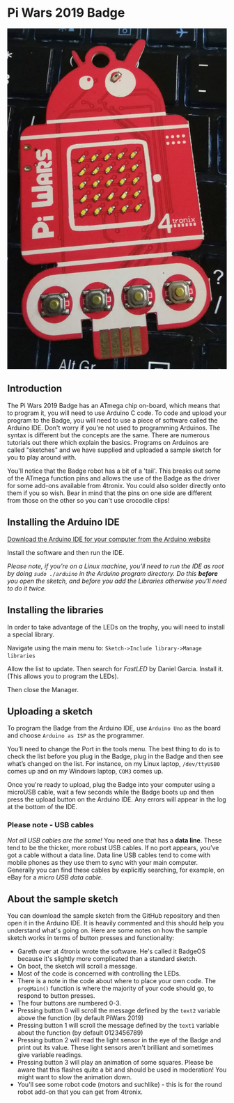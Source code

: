# Pi Wars 2019 Badge
![Picture of Badge](badge.jpg "Picture of Badge")

## Introduction
The Pi Wars 2019 Badge has an ATmega chip on-board, which means that to program it, you will need to use Arduino C code.
To code and upload your program to the Badge, you will need to use a piece of software called the Arduino IDE.
Don't worry if you're not used to programming Arduinos. The syntax is different but the concepts are the same. There
are numerous tutorials out there which explain the basics. Programs on Arduinos are called "sketches" and we have supplied
and uploaded a sample sketch for you to play around with.

You'll notice that the Badge robot has a bit of a 'tail'. This breaks out some of the ATmega function pins and allows the use
of the Badge as the driver for some add-ons available from 4tronix. You could also solder directly onto them if you so wish.
Bear in mind that the pins on one side are different from those on the other so you can't use crocodile clips!

## Installing the Arduino IDE
[Download the Arduino IDE for your computer from the Arduino website](https://www.arduino.cc/en/main/software)

Install the software and then run the IDE.

*Please note, if you’re on a Linux machine, you’ll need to run the IDE as root by doing `sudo ./arduino` in the Arduino program directory.*
*Do this **before** you open the sketch, and before you add the Libraries otherwise you’ll need to do it twice.*

## Installing the libraries
In order to take advantage of the LEDs on the trophy, you will need to install a special library.

Navigate using the main menu to:
`Sketch->Include library->Manage libraries`

Allow the list to update. Then search for *FastLED* by Daniel Garcia.
Install it. (This allows you to program the LEDs).

Then close the Manager.

## Uploading a sketch
To program the Badge from the Arduino IDE, use `Arduino Uno` as the board and choose `Arduino as ISP` as the programmer.

You’ll need to change the Port in the tools menu. The best thing to do is to check the list before you plug in the Badge, plug in the Badge
and then see what’s changed on the list. For instance, on my Linux laptop, `/dev/ttyUSB0` comes up and on my
Windows laptop, `COM3` comes up.

Once you're ready to upload, plug the Badge into your computer using a microUSB cable, wait a few seconds while the Badge boots up and then
press the upload button on the Arduino IDE. Any errors will appear in the log at the bottom of the IDE.

### Please note - USB cables
*Not all USB cables are the same!*
You need one that has a **data line**. These tend to be the thicker, more robust USB cables.
If no port appears, you’ve got a cable without a data line.
Data line USB cables tend to come with mobile phones as they use them to sync with your main computer.
Generally you can find these cables by explicitly searching, for example, on eBay for a *micro USB data cable*.

## About the sample sketch
You can download the sample sketch from the GitHub repository and then open it in the Arduino IDE. It is heavily commented and this
should help you understand what's going on. Here are some notes on how the sample sketch works in terms of button presses and
functionality:
* Gareth over at 4tronix wrote the software. He's called it BadgeOS because it's slightly more complicated than a standard sketch.
* On boot, the sketch will scroll a message.
* Most of the code is concerned with controlling the LEDs.
* There is a note in the code about where to place your own code. The `progMain()` function is where the majority of your code should go, to respond to button presses.
* The four buttons are numbered 0-3.
* Pressing button 0 will scroll the message defined by the `text2` variable above the function (by default PiWars 2019)
* Pressing button 1 will scroll the message defined by the `text1` variable about the function (by default 0123456789)
* Pressing button 2 will read the light sensor in the eye of the Badge and print out its value. These light sensors aren't brilliant and sometimes give variable readings.
* Pressing button 3 will play an animation of some squares. Please be aware that this flashes quite a bit and should be used in moderation! You might want to slow the animation down.
* You'll see some robot code (motors and suchlike) - this is for the round robot add-on that you can get from 4tronix.
